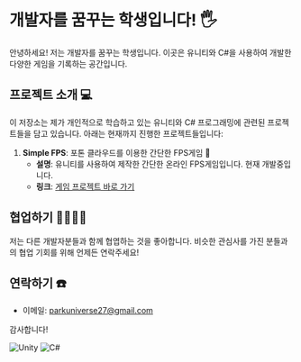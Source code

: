 # 개발자를 꿈꾸는 학생입니다! 🖐️

안녕하세요! 저는 개발자를 꿈꾸는 학생입니다. 이곳은 유니티와 C#을 사용하여 개발한 다양한 게임을 기록하는 공간입니다.

## 프로젝트 소개 💻

이 저장소는 제가 개인적으로 학습하고 있는 유니티와 C# 프로그래밍에 관련된 프로젝트들을 담고 있습니다. 아래는 현재까지 진행한 프로젝트들입니다:

1. **Simple FPS**: 포톤 클라우드를 이용한 간단한 FPS게임 🔫
   - **설명**: 유니티를 사용하여 제작한 간단한 온라인 FPS게임입니다. 현재 개발중입니다.
   - **링크**: [게임 프로젝트 바로 가기](https://github.com/ParkUniverse27/PhotonFPS)

## 협업하기 👨‍💻👩‍💻
저는 다른 개발자분들과 함께 협엽하는 것을 좋아합니다. 비슷한 관심사를 가진 분들과의 협업 기회를 위해 언제든 연락주세요!

## 연락하기 ☎️

- 이메일: parkuniverse27@gmail.com

감사합니다!

![Unity](https://img.shields.io/badge/unity-%23000000.svg?style=for-the-badge&logo=unity&logoColor=white) ![C#](https://img.shields.io/badge/c%23-%23239120.svg?style=for-the-badge&logo=c-sharp&logoColor=white)
